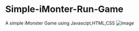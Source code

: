 # Simple-iMonter-Run-Game
A simple iMonster Game using Javascipt,HTML,CSS 
![image](https://github.com/AanyaSaroha/Simple-iMonter-Run-Game/assets/139048562/3b02d754-7838-45d4-9f06-c33b28d10b09)
